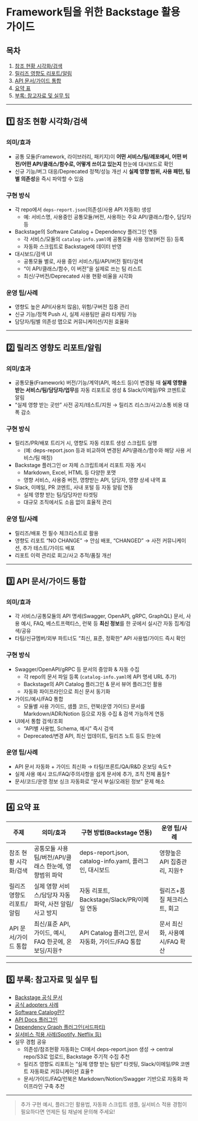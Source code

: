 # Framework팀을 위한 Backstage 활용 가이드

## 목차
1. [참조 현황 시각화/검색](#참조-현황-시각화검색)
2. [릴리즈 영향도 리포트/알림](#릴리즈-영향도-리포트알림)
3. [API 문서/가이드 통합](#api-문서가이드-통합)
4. [요약 표](#요약-표)
5. [부록: 참고자료 및 실무 팁](#부록-참고자료-및-실무-팁)

---

## 1️⃣ 참조 현황 시각화/검색

### 의미/효과
- 공통 모듈(Framework, 라이브러리, 패키지)이 **어떤 서비스/팀/레포에서, 어떤 버전/어떤 API/클래스/함수로, 어떻게 쓰이고 있는지** 한눈에 대시보드로 확인
- 신규 기능/버그 대응/Deprecated 정책/성능 개선 시 **실제 영향 범위, 사용 패턴, 팀별 의존성**을 즉시 파악할 수 있음

### 구현 방식
- 각 repo에서 `deps-report.json`(의존성/사용 API 자동화) 생성  
  - 예: 서비스명, 사용중인 공통모듈/버전, 사용하는 주요 API/클래스/함수, 담당자 등
- Backstage의 Software Catalog + Dependency 플러그인 연동  
  - 각 서비스/모듈의 `catalog-info.yaml`에 공통모듈 사용 정보(버전 등) 등록
  - 자동화 스크립트로 Backstage에 데이터 반영
- 대시보드/검색 UI  
  - 공통모듈 별로, 사용 중인 서비스/팀/API/버전 필터/검색
  - “이 API/클래스/함수, 이 버전”을 실제로 쓰는 팀 리스트
  - 최신/구버전/Deprecated 사용 현황·비율을 시각화

### 운영 팁/사례
- 영향도 높은 API(사용처 많음), 위험/구버전 집중 관리
- 신규 기능/정책 Push 시, 실제 사용팀만 골라 타게팅 가능
- 담당자/팀별 의존성 맵으로 커뮤니케이션/지원 효율화

---

## 2️⃣ 릴리즈 영향도 리포트/알림

### 의미/효과
- 공통모듈(Framework) 버전/기능/계약(API, 메소드 등)이 변경될 때 **실제 영향을 받는 서비스/팀/담당자/업무**를 자동 리포트로 생성 & Slack/이메일/PR 코멘트로 알림
- “실제 영향 받는 곳만” 사전 공지/테스트/지원 → 릴리즈 리스크/사고/소통 비용 대폭 감소

### 구현 방식
- 릴리즈/PR/배포 트리거 시, 영향도 자동 리포트 생성 스크립트 실행  
  - (예: deps-report.json 등과 비교하여 변경된 API/클래스/함수와 해당 사용 서비스/팀 매칭)
- Backstage 플러그인 or 자체 스크립트에서 리포트 자동 게시  
  - Markdown, Excel, HTML 등 다양한 포맷
  - 영향 서비스, 사용중 버전, 영향받는 API, 담당자, 영향 상세 내역 표
- Slack, 이메일, PR 코멘트, 사내 포털 등 자동 알림 연동  
  - 실제 영향 받는 팀/담당자만 타겟팅
  - 대규모 조직에서도 소음 없이 효율적 관리

### 운영 팁/사례
- 릴리즈/배포 전 필수 체크리스트로 활용  
- 영향도 리포트 “NO CHANGE” → 안심 배포, “CHANGED” → 사전 커뮤니케이션, 추가 테스트/가이드 배포
- 리포트 이력 관리로 회고/사고 추적/품질 개선

---

## 3️⃣ API 문서/가이드 통합

### 의미/효과
- 각 서비스/공통모듈의 API 명세(Swagger, OpenAPI, gRPC, GraphQL) 문서, 사용 예시, FAQ, 베스트프랙티스, 런북 등 **최신 정보**를 한 곳에서 실시간 자동 집계/검색/공유
- 타팀/신규멤버/외부 파트너도 “최신, 표준, 정확한” API 사용법/가이드 즉시 확인

### 구현 방식
- Swagger/OpenAPI/gRPC 등 문서의 중앙화 & 자동 수집  
  - 각 repo의 문서 파일 등록 (`catalog-info.yaml`에 API 명세 URL 추가)
  - Backstage의 API Catalog 플러그인 & 문서 뷰어 플러그인 활용
  - 자동화 파이프라인으로 최신 문서 동기화
- 가이드/예시/FAQ 통합  
  - 모듈별 사용 가이드, 샘플 코드, 런북(운영 가이드) 문서를 Markdown/ADR/Notion 등으로 자동 수집 & 검색 가능하게 연동
- UI에서 통합 검색/조회  
  - “API별 사용법, Schema, 예시” 즉시 검색
  - Deprecated/변경 API, 최신 업데이트, 릴리즈 노트 등도 한눈에

### 운영 팁/사례
- API 문서 자동화 + 가이드 최신화 → 타팀/프론트/QA/R&D 온보딩 속도↑
- 실제 사용 예시 코드/FAQ/주의사항을 쉽게 문서에 추가, 조직 전체 품질↑
- 문서/코드/운영 정보 싱크 자동화로 “문서 부실/오래된 정보” 문제 해소

---

## 4️⃣ 요약 표

| 주제                  | 의미/효과                                              | 구현 방법(Backstage 연동)                              | 운영 팁/사례                   |
|-----------------------|-------------------------------------------------------|-------------------------------------------------------|------------------------------|
| 참조 현황 시각화/검색   | 공통모듈 사용팀/버전/API/클래스 한눈에, 영향범위 파악   | deps-report.json, catalog-info.yaml, 플러그인, 대시보드 | 영향높은 API 집중관리, 지원↑  |
| 릴리즈 영향도 리포트/알림 | 실제 영향 서비스/담당자 자동 파악, 사전 알림/사고 방지   | 자동 리포트, Backstage/Slack/PR/이메일 연동             | 릴리즈+품질 체크리스트, 회고  |
| API 문서/가이드 통합    | 최신/표준 API, 가이드, 예시, FAQ 한곳에, 온보딩/지원↑   | API Catalog 플러그인, 문서 자동화, 가이드/FAQ 통합      | 문서 최신화, 사용예시/FAQ 확산 |

---

## 5️⃣ 부록: 참고자료 및 실무 팁

- [Backstage 공식 문서](https://backstage.io/docs/)
- [공식 adopters 사례](https://backstage.io/adopters/)
- [Software Catalog란?](https://backstage.io/docs/features/software-catalog/overview)
- [API Docs 플러그인](https://backstage.io/docs/features/software-catalog/descriptor-format#apidefinitions)
- [Dependency Graph 플러그인(서드파티)](https://github.com/RoadieHQ/backstage-plugin-graph)
- [실서비스 적용 사례(Spotify, Netflix 등)](https://backstage.io/adopters/)
- 실무 경험 공유  
  - 의존성/참조현황 자동화는 CI에서 deps-report.json 생성 → central repo/S3로 업로드, Backstage 주기적 수집 추천
  - 릴리즈 영향도 리포트는 “실제 영향 받는 팀만” 타겟팅, Slack/이메일/PR 코멘트 자동화로 커뮤니케이션 효율↑
  - 문서/가이드/FAQ/런북은 Markdown/Notion/Swagger 기반으로 자동화 파이프라인 구축 추천

---

> 추가 구현 예시, 플러그인 활용법, 자동화 스크립트 샘플, 실서비스 적용 경험이 필요하다면 언제든 팀 채널에 문의해 주세요!